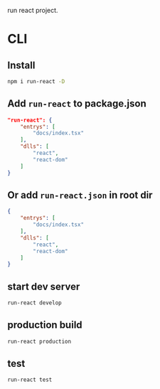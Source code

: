 run react project.

# CLI

## Install

```bash
npm i run-react -D
```

## Add `run-react` to package.json

```json
"run-react": {
    "entrys": [
        "docs/index.tsx"
    ],
    "dlls": [
        "react",
        "react-dom"
    ]
}
```

## Or add `run-react.json` in root dir

```json
{
    "entrys": [
        "docs/index.tsx"
    ],
    "dlls": [
        "react",
        "react-dom"
    ]
}
```

## start dev server

```bash
run-react develop
```

## production build

```bash
run-react production
```

## test

```bash
run-react test
```